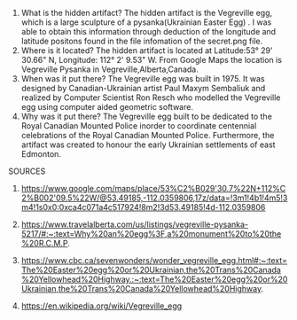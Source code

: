 1. What is the hidden artifact?
The hidden artifact is the Vegreville egg, which is a large sculpture of a pysanka(Ukrainian Easter Egg) . I was able to obtain this information through deduction of the longitude and latitude positons found in the file infomation of the secret.png file.
2. Where is it located?
The hidden artifact is located at Latitude:53° 29' 30.66" N, Longitude: 112° 2' 9.53" W. From Google Maps the location is Vegreville Pysanka in Vegreville,Alberta,Canada.
3. When was it put there? 
The Vegreville egg was built in 1975. It was designed by Canadian-Ukrainian artist Paul Maxym Sembaliuk and realized by Computer Scientist Ron Resch who modelled the Vegreville egg using computer aided geometric software. 
4. Why was it put there?
The Vegreville egg built to be dedicated to the Royal Canadian Mounted Police inorder to coordinate centennial celebrations of the Royal Canadian Mounted Police. Furthermore, the artifact was created to honour the early Ukrainian settlements of east Edmonton.




SOURCES
1. https://www.google.com/maps/place/53%C2%B029'30.7%22N+112%C2%B002'09.5%22W/@53.49185,-112.0359806,17z/data=!3m1!4b1!4m5!3m4!1s0x0:0xca4c071a4c517924!8m2!3d53.49185!4d-112.0359806

2. https://www.travelalberta.com/us/listings/vegreville-pysanka-5217/#:~:text=Why%20an%20egg%3F,a%20monument%20to%20the%20R.C.M.P.

3. https://www.cbc.ca/sevenwonders/wonder_vegreville_egg.html#:~:text=The%20Easter%20egg%20or%20Ukrainian,the%20Trans%20Canada%20Yellowhead%20Highway.:~:text=The%20Easter%20egg%20or%20Ukrainian,the%20Trans%20Canada%20Yellowhead%20Highway.
4. https://en.wikipedia.org/wiki/Vegreville_egg